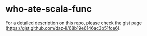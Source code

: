 # who-ate-scala-func

For a detailed description on this repo, please check the gist page (<https://gist.github.com/daz-li/68b19e6146ac3b51fce6>).


